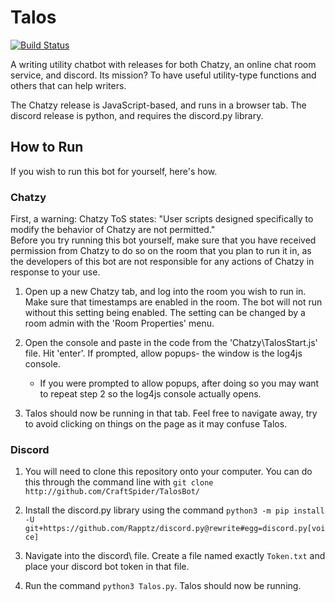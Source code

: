 # Talos
[![Build Status](https://travis-ci.org/CraftSpider/TalosBot.svg?branch=master)](https://travis-ci.org/CraftSpider/TalosBot)

A writing utility chatbot with releases for both Chatzy, an online chat room service, and discord. Its mission? To have useful utility-type functions and others that can help writers.

The Chatzy release is JavaScript-based, and runs in a browser tab. The discord release is python, and requires the discord.py library.

## How to Run
If you wish to run this bot for yourself, here's how.  
  
### Chatzy
  First, a warning: Chatzy ToS states: "User scripts designed specifically to modify the behavior of Chatzy are not permitted."  
  Before you try running this bot yourself, make sure that you have received permission from Chatzy to do so on the room that you plan to run it in, as the developers of this bot are not responsible for any actions of Chatzy in response to your use.
  
1. Open up a new Chatzy tab, and log into the room you wish to run in.
Make sure that timestamps are enabled in the room. The bot will not run without this setting being enabled. The setting can be changed by a room admin with the 'Room Properties' menu.

2. Open the console and paste in the code from the 'Chatzy\TalosStart.js' file. Hit 'enter'.
If prompted, allow popups- the window is the log4js console.

    - If you were prompted to allow popups, after doing so you may want to repeat step 2 so the log4js console actually opens.

3. Talos should now be running in that tab. Feel free to navigate away, try to avoid clicking on things on the page as it may confuse Talos.

### Discord
1. You will need to clone this repository onto your computer. You can do this through the command line with `git clone http://github.com/CraftSpider/TalosBot/`

2. Install the discord.py library using the command `python3 -m pip install -U git+https://github.com/Rapptz/discord.py@rewrite#egg=discord.py[voice]`

3. Navigate into the discord\ file. Create a file named exactly `Token.txt` and place your discord bot token in that file.

4. Run the command `python3 Talos.py`. Talos should now be running.
